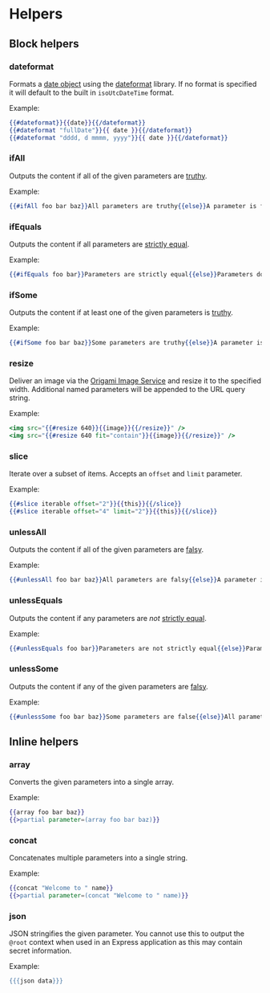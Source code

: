 # Helpers

## Block helpers

### dateformat

Formats a [date object] using the [dateformat] library. If no format is specified it will default to the built in `isoUtcDateTime` format.

Example:

```hbs
{{#dateformat}}{{date}}{{/dateformat}}
{{#dateformat "fullDate"}}{{ date }}{{/dateformat}}
{{#dateformat "dddd, d mmmm, yyyy"}}{{ date }}{{/dateformat}}
```

[date object]: https://developer.mozilla.org/en-US/docs/Web/JavaScript/Reference/Global_Objects/Date
[dateformat]: https://www.npmjs.com/package/dateformat

### ifAll

Outputs the content if all of the given parameters are [truthy].

Example:

```hbs
{{#ifAll foo bar baz}}All parameters are truthy{{else}}A parameter is falsy{{/ifAll}}
```

[truthy]: https://developer.mozilla.org/en-US/docs/Glossary/Truthy

### ifEquals

Outputs the content if all parameters are [strictly equal].

Example:

```hbs
{{#ifEquals foo bar}}Parameters are strictly equal{{else}}Parameters do not match{{/ifEquals}}
```

[strictly equal]: https://developer.mozilla.org/en-US/docs/Web/JavaScript/Equality_comparisons_and_sameness

### ifSome

Outputs the content if at least one of the given parameters is [truthy].

Example:

```hbs
{{#ifSome foo bar baz}}Some parameters are truthy{{else}}A parameter is falsy{{/ifSome}}
```

### resize

Deliver an image via the [Origami Image Service] and resize it to the specified width. Additional named parameters will be appended to the URL query string.

Example:

```hbs
<img src="{{#resize 640}}{{image}}{{/resize}}" />
<img src="{{#resize 640 fit="contain"}}{{image}}{{/resize}}" />
```

[Origami Image Service]: https://www.ft.com/__origami/service/image/v2/

### slice

Iterate over a subset of items. Accepts an `offset` and `limit` parameter.

Example:

```hbs
{{#slice iterable offset="2"}}{{this}}{{/slice}}
{{#slice iterable offset="4" limit="2"}}{{this}}{{/slice}}
```

### unlessAll

Outputs the content if all of the given parameters are [falsy].

Example:

```hbs
{{#unlessAll foo bar baz}}All parameters are falsy{{else}}A parameter is truthy{{/unlessAll}}
```

[falsy]: https://developer.mozilla.org/en-US/docs/Glossary/Falsy

### unlessEquals

Outputs the content if any parameters are _not_ [strictly equal].

Example:

```hbs
{{#unlessEquals foo bar}}Parameters are not strictly equal{{else}}Parameters match{{/unlessEquals}}
```

### unlessSome

Outputs the content if any of the given parameters are [falsy].

Example:

```hbs
{{#unlessSome foo bar baz}}Some parameters are false{{else}}All parameters are truthy{{/unlessSome}}
```


## Inline helpers

### array

Converts the given parameters into a single array.

Example:

```hbs
{{array foo bar baz}}
{{>partial parameter=(array foo bar baz)}}
```

### concat

Concatenates multiple parameters into a single string.

Example:

```hbs
{{concat "Welcome to " name}}
{{>partial parameter=(concat "Welcome to " name)}}
```

### json

JSON stringifies the given parameter. You cannot use this to output the `@root` context when used in an Express application as this may contain secret information.

Example:

```hbs
{{{json data}}}
```
